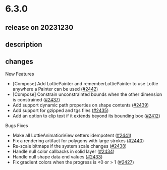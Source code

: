 # 6.3.0

## release on 20231230

## description

## changes

New Features

* [Compose] Add LottiePainter and rememberLottiePainter to use Lottie anywhere a Painter can be used (<a href="https://github.com/airbnb/lottie-android/pull/2442" data-hovercard-type="pull_request" data-hovercard-url="/airbnb/lottie-android/pull/2442/hovercard">#2442</a>)
* [Compose] Constrain unconstrainted bounds when the other dimension is constrained (<a href="https://github.com/airbnb/lottie-android/pull/2437" data-hovercard-type="pull_request" data-hovercard-url="/airbnb/lottie-android/pull/2437/hovercard">#2437</a>)
* Add support dynamic path properties on shape contents (<a href="https://github.com/airbnb/lottie-android/pull/2439" data-hovercard-type="pull_request" data-hovercard-url="/airbnb/lottie-android/pull/2439/hovercard">#2439</a>)
* Add support for gzipped and tgs files (<a href="https://github.com/airbnb/lottie-android/pull/2435" data-hovercard-type="pull_request" data-hovercard-url="/airbnb/lottie-android/pull/2435/hovercard">#2435</a>)
* Add an option to clip text if it extends beyond its bounding box (<a href="https://github.com/airbnb/lottie-android/pull/2412" data-hovercard-type="pull_request" data-hovercard-url="/airbnb/lottie-android/pull/2412/hovercard">#2412</a>)

Bugs Fixes

* Make all LottieAnimationView setters idempotent (<a href="https://github.com/airbnb/lottie-android/pull/2441" data-hovercard-type="pull_request" data-hovercard-url="/airbnb/lottie-android/pull/2441/hovercard">#2441</a>)
* Fix a rendering artifact for polygons with large strokes (<a href="https://github.com/airbnb/lottie-android/pull/2440" data-hovercard-type="pull_request" data-hovercard-url="/airbnb/lottie-android/pull/2440/hovercard">#2440</a>)
* Re-scale bitmaps if the system scale changes (<a href="https://github.com/airbnb/lottie-android/pull/2438" data-hovercard-type="pull_request" data-hovercard-url="/airbnb/lottie-android/pull/2438/hovercard">#2438</a>)
* Handle null color callbacks in solid layer (<a href="https://github.com/airbnb/lottie-android/pull/2434" data-hovercard-type="pull_request" data-hovercard-url="/airbnb/lottie-android/pull/2434/hovercard">#2434</a>)
* Handle null shape data end values (<a href="https://github.com/airbnb/lottie-android/pull/2433" data-hovercard-type="pull_request" data-hovercard-url="/airbnb/lottie-android/pull/2433/hovercard">#2433</a>)
* Fix gradient colors when the progress is <0 or > 1 (<a href="https://github.com/airbnb/lottie-android/pull/2427" data-hovercard-type="pull_request" data-hovercard-url="/airbnb/lottie-android/pull/2427/hovercard">#2427</a>)

